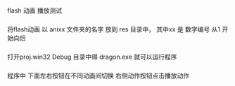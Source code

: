 ##
flash 动画 播放测试

### 
将flash动画 以 anixx 文件夹的名字 放到 res 目录中， 其中xx 是 数字编号 从1 开始向后

###
打开proj.win32 Debug 目录中得 dragon.exe 就可以运行程序

###
程序中 下面左右按钮在不同动画间切换  右侧动作按钮点击播放动作